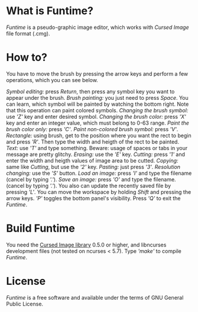 What is Funtime?
================

*Funtime* is a pseudo-graphic image editor, which works with *Cursed Image* file format (.cmg).

How to?
=======

You have to move the brush by pressing the arrow keys and perform a few operations, which you can see below.

*Symbol editing:* press *Return*, then press any symbol key you want to appear under the brush.
*Brush painting:* you just need to press *Space*. You can learn, which symbol will be painted by watching the bottom right. Note that this operation can paint colored symbols.
*Changing the brush symbol:* use *'Z'* key and enter desired symbol.
*Changing the brush color:* press *'X'* key and enter an integer value, which must belong to 0-63 range.
*Paint the brush color only:* press *'C'*.
*Paint non-colored brush symbol:* press *'V'*.
*Rectangle:* using brush, get to the position where you want the rect to begin and press *'R'*. Then type the width and heigth of the rect to be painted.
*Text:* use *'T'* and type something. Beware: usage of spaces or tabs in your message are pretty glitchy.
*Erasing:* use the *'E'* key.
*Cutting:* press *'1'* and enter the width and heigth values of image area to be cutted.
*Copying:* same like *Cutting*, but use the *'2'* key.
*Pasting:* just press *'3'*.
*Resolution changing:* use the *'S'* button.
*Load an image:* press *'I'* and type the filename (cancel by typing *'.'*).
*Save an image:* press *'O'* and type the filename. (cancel by typing *'.'*).
You also can update the recently saved file by pressing *'L'*.
You can move the workspace by holding *Shift* and pressing the arrow keys.
*'P'* toggles the bottom panel's visibility.
Press *'Q'* to exit the *Funtime*.

Build Funtime
=============

You need the [Cursed Image library](https://github.com/MEDVEDx64/cursedimage) 0.5.0 or higher, and libncurses development files (not tested on ncurses < 5.7).
Type *'make'* to compile *Funtime*.

License
=======

*Funtime* is a free software and available under the terms of GNU General Public License.
